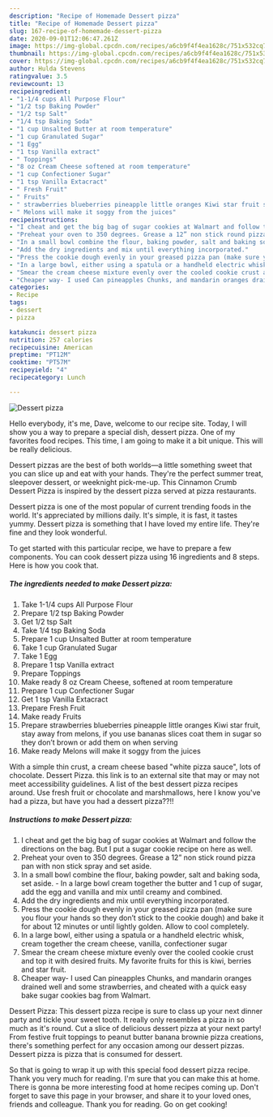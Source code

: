 ```yaml
---
description: "Recipe of Homemade Dessert pizza"
title: "Recipe of Homemade Dessert pizza"
slug: 167-recipe-of-homemade-dessert-pizza
date: 2020-09-01T12:06:47.261Z
image: https://img-global.cpcdn.com/recipes/a6cb9f4f4ea1628c/751x532cq70/dessert-pizza-recipe-main-photo.jpg
thumbnail: https://img-global.cpcdn.com/recipes/a6cb9f4f4ea1628c/751x532cq70/dessert-pizza-recipe-main-photo.jpg
cover: https://img-global.cpcdn.com/recipes/a6cb9f4f4ea1628c/751x532cq70/dessert-pizza-recipe-main-photo.jpg
author: Hulda Stevens
ratingvalue: 3.5
reviewcount: 13
recipeingredient:
- "1-1/4 cups All Purpose Flour"
- "1/2 tsp Baking Powder"
- "1/2 tsp Salt"
- "1/4 tsp Baking Soda"
- "1 cup Unsalted Butter at room temperature"
- "1 cup Granulated Sugar"
- "1 Egg"
- "1 tsp Vanilla extract"
- " Toppings"
- "8 oz Cream Cheese softened at room temperature"
- "1 cup Confectioner Sugar"
- "1 tsp Vanilla Extacract"
- " Fresh Fruit"
- " Fruits"
- " strawberries blueberries pineapple little oranges Kiwi star fruit stay away from melons if you use bananas slices coat them in sugar so they dont brown or add them on when serving"
- " Melons will make it soggy from the juices"
recipeinstructions:
- "I cheat and get the big bag of sugar cookies at Walmart and follow the directions on the bag. But I put a sugar cookie recipe on here as well."
- "Preheat your oven to 350 degrees. Grease a 12” non stick round pizza pan with non stick spray and set aside."
- "In a small bowl combine the flour, baking powder, salt and baking soda, set aside.  In a large bowl cream together the butter and 1 cup of sugar, add the egg and vanilla and mix until creamy and combined."
- "Add the dry ingredients and mix until everything incorporated."
- "Press the cookie dough evenly in your greased pizza pan (make sure you flour your hands so they don’t stick to the cookie dough) and bake it for about 12 minutes or until lightly golden. Allow to cool completely."
- "In a large bowl, either using a spatula or a handheld electric whisk, cream together the cream cheese, vanilla, confectioner sugar"
- "Smear the cream cheese mixture evenly over the cooled cookie crust and top it with desired fruits. My favorite fruits for this is kiwi, berries and star fruit."
- "Cheaper way- I used Can pineapples Chunks, and mandarin oranges drained well and some strawberries, and cheated with a quick easy bake sugar cookies bag from Walmart."
categories:
- Recipe
tags:
- dessert
- pizza

katakunci: dessert pizza 
nutrition: 257 calories
recipecuisine: American
preptime: "PT12M"
cooktime: "PT57M"
recipeyield: "4"
recipecategory: Lunch

---
```



![Dessert pizza](https://img-global.cpcdn.com/recipes/a6cb9f4f4ea1628c/751x532cq70/dessert-pizza-recipe-main-photo.jpg)

Hello everybody, it's me, Dave, welcome to our recipe site. Today, I will show you a way to prepare a special dish, dessert pizza. One of my favorites food recipes. This time, I am going to make it a bit unique. This will be really delicious.

Dessert pizzas are the best of both worlds—a little something sweet that you can slice up and eat with your hands. They&#39;re the perfect summer treat, sleepover dessert, or weeknight pick-me-up. This Cinnamon Crumb Dessert Pizza is inspired by the dessert pizza served at pizza restaurants.

Dessert pizza is one of the most popular of current trending foods in the world. It's appreciated by millions daily. It's simple, it is fast, it tastes yummy. Dessert pizza is something that I have loved my entire life. They're fine and they look wonderful.


To get started with this particular recipe, we have to prepare a few components. You can cook dessert pizza using 16 ingredients and 8 steps. Here is how you cook that.

<!--inarticleads1-->

##### The ingredients needed to make Dessert pizza:

1. Take 1-1/4 cups All Purpose Flour
1. Prepare 1/2 tsp Baking Powder
1. Get 1/2 tsp Salt
1. Take 1/4 tsp Baking Soda
1. Prepare 1 cup Unsalted Butter at room temperature
1. Take 1 cup Granulated Sugar
1. Take 1 Egg
1. Prepare 1 tsp Vanilla extract
1. Prepare  Toppings
1. Make ready 8 oz Cream Cheese, softened at room temperature
1. Prepare 1 cup Confectioner Sugar
1. Get 1 tsp Vanilla Extacract
1. Prepare  Fresh Fruit
1. Make ready  Fruits
1. Prepare  strawberries blueberries pineapple little oranges Kiwi star fruit, stay away from melons, if you use bananas slices coat them in sugar so they don’t brown or add them on when serving
1. Make ready  Melons will make it soggy from the juices


With a simple thin crust, a cream cheese based &#34;white pizza sauce&#34;, lots of chocolate. Dessert Pizza. this link is to an external site that may or may not meet accessibility guidelines. A list of the best dessert pizza recipes around. Use fresh fruit or chocolate and marshmallows, here I know you&#39;ve had a pizza, but have you had a dessert pizza??!! 

<!--inarticleads2-->

##### Instructions to make Dessert pizza:

1. I cheat and get the big bag of sugar cookies at Walmart and follow the directions on the bag. But I put a sugar cookie recipe on here as well.
1. Preheat your oven to 350 degrees. Grease a 12” non stick round pizza pan with non stick spray and set aside.
1. In a small bowl combine the flour, baking powder, salt and baking soda, set aside. -  In a large bowl cream together the butter and 1 cup of sugar, add the egg and vanilla and mix until creamy and combined.
1. Add the dry ingredients and mix until everything incorporated.
1. Press the cookie dough evenly in your greased pizza pan (make sure you flour your hands so they don’t stick to the cookie dough) and bake it for about 12 minutes or until lightly golden. Allow to cool completely.
1. In a large bowl, either using a spatula or a handheld electric whisk, cream together the cream cheese, vanilla, confectioner sugar
1. Smear the cream cheese mixture evenly over the cooled cookie crust and top it with desired fruits. My favorite fruits for this is kiwi, berries and star fruit.
1. Cheaper way- I used Can pineapples Chunks, and mandarin oranges drained well and some strawberries, and cheated with a quick easy bake sugar cookies bag from Walmart.


Dessert Pizza: This dessert pizza recipe is sure to class up your next dinner party and tickle your sweet tooth. It really only resembles a pizza in so much as it&#39;s round. Cut a slice of delicious dessert pizza at your next party! From festive fruit toppings to peanut butter banana brownie pizza creations, there&#39;s something perfect for any occasion among our dessert pizzas. Dessert pizza is pizza that is consumed for dessert. 

So that is going to wrap it up with this special food dessert pizza recipe. Thank you very much for reading. I'm sure that you can make this at home. There is gonna be more interesting food at home recipes coming up. Don't forget to save this page in your browser, and share it to your loved ones, friends and colleague. Thank you for reading. Go on get cooking!
